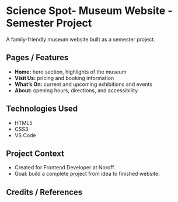 # Science Spot- Museum Website - Semester Project

A family-friendly museum website built as a semester project.

## Pages / Features

- **Home:** hero section, highlights of the museum
- **Visit Us:** pricing and booking information
- **What’s On:** current and upcoming exhibitions and events
- **About:** opening hours, directions, and accessibility

## Technologies Used

- HTML5
- CSS3
- VS Code

## Project Context

- Created for Frontend Developer at Noroff.
- Goal: build a complete project from idea to finished website.

## Credits / References
